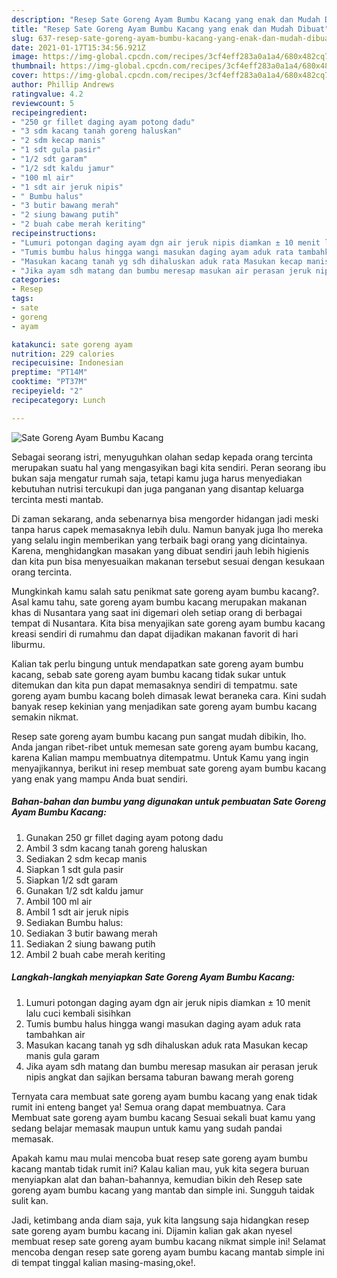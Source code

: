 ```yaml
---
description: "Resep Sate Goreng Ayam Bumbu Kacang yang enak dan Mudah Dibuat"
title: "Resep Sate Goreng Ayam Bumbu Kacang yang enak dan Mudah Dibuat"
slug: 637-resep-sate-goreng-ayam-bumbu-kacang-yang-enak-dan-mudah-dibuat
date: 2021-01-17T15:34:56.921Z
image: https://img-global.cpcdn.com/recipes/3cf4eff283a0a1a4/680x482cq70/sate-goreng-ayam-bumbu-kacang-foto-resep-utama.jpg
thumbnail: https://img-global.cpcdn.com/recipes/3cf4eff283a0a1a4/680x482cq70/sate-goreng-ayam-bumbu-kacang-foto-resep-utama.jpg
cover: https://img-global.cpcdn.com/recipes/3cf4eff283a0a1a4/680x482cq70/sate-goreng-ayam-bumbu-kacang-foto-resep-utama.jpg
author: Phillip Andrews
ratingvalue: 4.2
reviewcount: 5
recipeingredient:
- "250 gr fillet daging ayam potong dadu"
- "3 sdm kacang tanah goreng haluskan"
- "2 sdm kecap manis"
- "1 sdt gula pasir"
- "1/2 sdt garam"
- "1/2 sdt kaldu jamur"
- "100 ml air"
- "1 sdt air jeruk nipis"
- " Bumbu halus"
- "3 butir bawang merah"
- "2 siung bawang putih"
- "2 buah cabe merah keriting"
recipeinstructions:
- "Lumuri potongan daging ayam dgn air jeruk nipis diamkan ± 10 menit lalu cuci kembali sisihkan"
- "Tumis bumbu halus hingga wangi masukan daging ayam aduk rata tambahkan air"
- "Masukan kacang tanah yg sdh dihaluskan aduk rata Masukan kecap manis gula garam"
- "Jika ayam sdh matang dan bumbu meresap masukan air perasan jeruk nipis angkat dan sajikan bersama taburan bawang merah goreng"
categories:
- Resep
tags:
- sate
- goreng
- ayam

katakunci: sate goreng ayam 
nutrition: 229 calories
recipecuisine: Indonesian
preptime: "PT14M"
cooktime: "PT37M"
recipeyield: "2"
recipecategory: Lunch

---
```



![Sate Goreng Ayam Bumbu Kacang](https://img-global.cpcdn.com/recipes/3cf4eff283a0a1a4/680x482cq70/sate-goreng-ayam-bumbu-kacang-foto-resep-utama.jpg)

Sebagai seorang istri, menyuguhkan olahan sedap kepada orang tercinta merupakan suatu hal yang mengasyikan bagi kita sendiri. Peran seorang ibu bukan saja mengatur rumah saja, tetapi kamu juga harus menyediakan kebutuhan nutrisi tercukupi dan juga panganan yang disantap keluarga tercinta mesti mantab.

Di zaman  sekarang, anda sebenarnya bisa mengorder hidangan jadi meski tanpa harus capek memasaknya lebih dulu. Namun banyak juga lho mereka yang selalu ingin memberikan yang terbaik bagi orang yang dicintainya. Karena, menghidangkan masakan yang dibuat sendiri jauh lebih higienis dan kita pun bisa menyesuaikan makanan tersebut sesuai dengan kesukaan orang tercinta. 



Mungkinkah kamu salah satu penikmat sate goreng ayam bumbu kacang?. Asal kamu tahu, sate goreng ayam bumbu kacang merupakan makanan khas di Nusantara yang saat ini digemari oleh setiap orang di berbagai tempat di Nusantara. Kita bisa menyajikan sate goreng ayam bumbu kacang kreasi sendiri di rumahmu dan dapat dijadikan makanan favorit di hari liburmu.

Kalian tak perlu bingung untuk mendapatkan sate goreng ayam bumbu kacang, sebab sate goreng ayam bumbu kacang tidak sukar untuk ditemukan dan kita pun dapat memasaknya sendiri di tempatmu. sate goreng ayam bumbu kacang boleh dimasak lewat beraneka cara. Kini sudah banyak resep kekinian yang menjadikan sate goreng ayam bumbu kacang semakin nikmat.

Resep sate goreng ayam bumbu kacang pun sangat mudah dibikin, lho. Anda jangan ribet-ribet untuk memesan sate goreng ayam bumbu kacang, karena Kalian mampu membuatnya ditempatmu. Untuk Kamu yang ingin menyajikannya, berikut ini resep membuat sate goreng ayam bumbu kacang yang enak yang mampu Anda buat sendiri.

<!--inarticleads1-->

##### Bahan-bahan dan bumbu yang digunakan untuk pembuatan Sate Goreng Ayam Bumbu Kacang:

1. Gunakan 250 gr fillet daging ayam potong dadu
1. Ambil 3 sdm kacang tanah goreng haluskan
1. Sediakan 2 sdm kecap manis
1. Siapkan 1 sdt gula pasir
1. Siapkan 1/2 sdt garam
1. Gunakan 1/2 sdt kaldu jamur
1. Ambil 100 ml air
1. Ambil 1 sdt air jeruk nipis
1. Sediakan  Bumbu halus:
1. Sediakan 3 butir bawang merah
1. Sediakan 2 siung bawang putih
1. Ambil 2 buah cabe merah keriting




<!--inarticleads2-->

##### Langkah-langkah menyiapkan Sate Goreng Ayam Bumbu Kacang:

1. Lumuri potongan daging ayam dgn air jeruk nipis diamkan ± 10 menit lalu cuci kembali sisihkan
1. Tumis bumbu halus hingga wangi masukan daging ayam aduk rata tambahkan air
1. Masukan kacang tanah yg sdh dihaluskan aduk rata Masukan kecap manis gula garam
1. Jika ayam sdh matang dan bumbu meresap masukan air perasan jeruk nipis angkat dan sajikan bersama taburan bawang merah goreng




Ternyata cara membuat sate goreng ayam bumbu kacang yang enak tidak rumit ini enteng banget ya! Semua orang dapat membuatnya. Cara Membuat sate goreng ayam bumbu kacang Sesuai sekali buat kamu yang sedang belajar memasak maupun untuk kamu yang sudah pandai memasak.

Apakah kamu mau mulai mencoba buat resep sate goreng ayam bumbu kacang mantab tidak rumit ini? Kalau kalian mau, yuk kita segera buruan menyiapkan alat dan bahan-bahannya, kemudian bikin deh Resep sate goreng ayam bumbu kacang yang mantab dan simple ini. Sungguh taidak sulit kan. 

Jadi, ketimbang anda diam saja, yuk kita langsung saja hidangkan resep sate goreng ayam bumbu kacang ini. Dijamin kalian gak akan nyesel membuat resep sate goreng ayam bumbu kacang nikmat simple ini! Selamat mencoba dengan resep sate goreng ayam bumbu kacang mantab simple ini di tempat tinggal kalian masing-masing,oke!.

